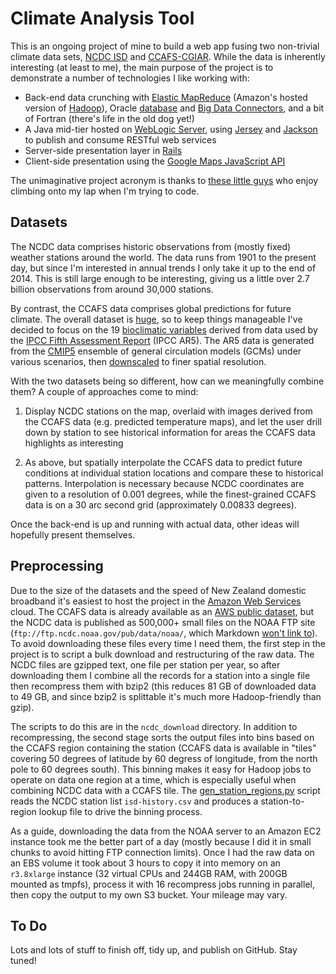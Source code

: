 # Climate Analysis Tool

This is an ongoing project of mine to build a web app fusing two non-trivial
climate data sets, [NCDC ISD](http://www.ncdc.noaa.gov/isd) and
[CCAFS-CGIAR](http://www.ccafs-climate.org/). While the data is inherently
interesting (at least to me), the main purpose of the project is to demonstrate
a number of technologies I like working with:

* Back-end data crunching with
[Elastic MapReduce](https://aws.amazon.com/elasticmapreduce/) (Amazon's hosted
version of [Hadoop](http://hadoop.apache.org/)),
Oracle [database](https://www.oracle.com/database/) and
[Big Data Connectors](http://www.oracle.com/technetwork/database/database-technologies/bdc/big-data-connectors/overview/),
and a bit of Fortran (there's life in the old dog yet!)
* A Java mid-tier hosted on
[WebLogic Server](http://www.oracle.com/technetwork/middleware/weblogic/overview/),
using [Jersey](https://jersey.java.net/) and
[Jackson](https://github.com/FasterXML/jackson) to publish and consume RESTful
web services
* Server-side presentation layer in [Rails](http://rubyonrails.org/)
* Client-side presentation using the
[Google Maps JavaScript API](https://developers.google.com/maps/documentation/javascript/)

The unimaginative project acronym is thanks to
[these little guys](http://www.hikari.org.nz/stuff/random/kitten_helpers.jpg)
who enjoy climbing onto my lap when I'm trying to code.

## Datasets

The NCDC data comprises historic observations from (mostly fixed) weather
stations around the world. The data runs from 1901 to the present day, but
since I'm interested in annual trends I only take it up to the end of 2014.
This is still large enough to be interesting, giving us a little over 2.7
billion observations from around 30,000 stations.

By contrast, the CCAFS data comprises global predictions for future climate.
The overall dataset is
[huge](http://www.ccafs-climate.org/downloads/docs/mapping_data_ccafs-climate.pdf),
so to keep things manageable I've decided to focus on the 19
[bioclimatic variables](http://www.ccafs-climate.org/downloads/docs/bioclimatic-variables.pdf)
derived from data used by the
[IPCC Fifth Assessment Report](https://www.ipcc.ch/report/ar5/) (IPCC AR5). The
AR5 data is generated from the [CMIP5](http://cmip-pcmdi.llnl.gov/cmip5/)
ensemble of general circulation models (GCMs) under various scenarios, then
[downscaled](http://www.ccafs-climate.org/statistical_downscaling_delta_cmip5/)
to finer spatial resolution.
 
With the two datasets being so different, how can we meaningfully combine them?
A couple of approaches come to mind:

1. Display NCDC stations on the map, overlaid with images derived from the
CCAFS data (e.g. predicted temperature maps), and let the user drill down by
station to see historical information for areas the CCAFS data highlights as
interesting

2. As above, but spatially interpolate the CCAFS data to predict future
conditions at individual station locations and compare these to historical
patterns. Interpolation is necessary because NCDC coordinates are given to a
resolution of 0.001 degrees, while the finest-grained CCAFS data is on a
30 arc second grid (approximately 0.00833 degrees).

Once the back-end is up and running with actual data, other ideas will
hopefully present themselves.

## Preprocessing

Due to the size of the datasets and the speed of New Zealand domestic broadband
it's easiest to host the project in the
[Amazon Web Services](http://aws.amazon.com/) cloud. The CCAFS data is already
available as an
[AWS public dataset](http://aws.amazon.com/datasets/0241269495883982), but the
NCDC data is published as 500,000+ small files on the NOAA FTP site
(`ftp://ftp.ncdc.noaa.gov/pub/data/noaa/`, which Markdown
[won't link to](https://github.com/jch/html-pipeline/issues/187)).
To avoid downloading
these files every time I need them, the first step in the project is to
script a bulk download and restructuring of the raw data. The NCDC files are
gzipped text, one file per station per year, so after downloading them I
combine all the records for a station into a single file then recompress
them with bzip2 (this reduces 81 GB of downloaded data to 49 GB, and since
bzip2 is splittable it's much more Hadoop-friendly than gzip).

The scripts to do this are in the `ncdc_download` directory. In addition to
recompressing, the second stage sorts the output
files into bins based on the CCAFS region containing the station (CCAFS data
is available in "tiles" covering 50 degrees of latitude by 60 degress of
longitude, from the north pole to 60 degrees south). This binning makes it
easy for Hadoop jobs to operate on data one region at a time, which is
especially useful when combining NCDC data with a CCAFS tile. The
[gen\_station\_regions.py](ncdc\_download/gen\_station\_regions.py) script
reads the NCDC station list `isd-history.csv`
and produces a station-to-region lookup file to drive the binning process. 

As a guide, downloading the data from the NOAA server to an Amazon EC2 instance
took me the better part of a day (mostly because I did it in small chunks to
avoid hitting FTP connection limits). Once I had the raw data on an EBS volume
it took about 3 hours to copy it into memory on an `r3.8xlarge` instance (32
virtual CPUs and 244GB RAM, with 200GB mounted as tmpfs), process it with
16 recompress jobs running in parallel, then copy the output to my own S3
bucket. Your mileage may vary.
 
## To Do

Lots and lots of stuff to finish off, tidy up, and publish on GitHub. Stay
tuned!

